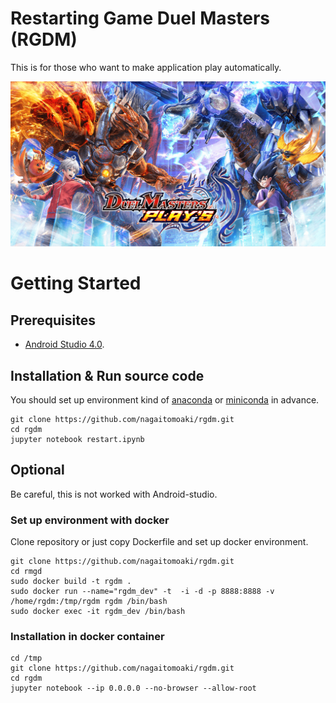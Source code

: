 # Restarting Game Duel Masters (RGDM)
This is for those who want to
make application play automatically.

<img src="img/etc/title.png" alt="デュエルマスターズプレイス" title="デュエル">

# Getting Started
## Prerequisites
* [Android Studio 4.0](https://developer.android.com/studio/install).

## Installation & Run source code
You should set up environment kind of [anaconda](https://docs.anaconda.com/anaconda/install/linux/) or [miniconda](https://docs.conda.io/en/latest/miniconda.html) in advance.

    git clone https://github.com/nagaitomoaki/rgdm.git
    cd rgdm
    jupyter notebook restart.ipynb


## Optional
Be careful, this is not worked with Android-studio.
### Set up environment with docker

Clone repository or just copy Dockerfile and set up docker environment.

    git clone https://github.com/nagaitomoaki/rgdm.git
    cd rmgd
    sudo docker build -t rgdm .
    sudo docker run --name="rgdm_dev" -t  -i -d -p 8888:8888 -v /home/rgdm:/tmp/rgdm rgdm /bin/bash
    sudo docker exec -it rgdm_dev /bin/bash

### Installation in docker container
    cd /tmp
    git clone https://github.com/nagaitomoaki/rgdm.git
    cd rgdm
    jupyter notebook --ip 0.0.0.0 --no-browser --allow-root
